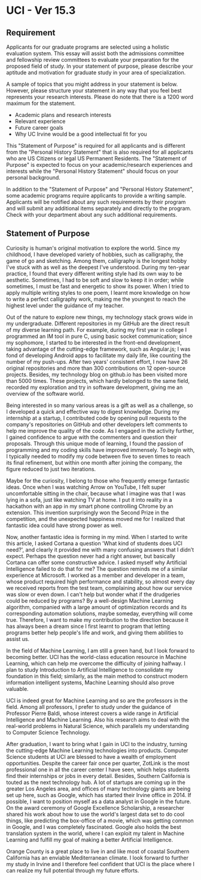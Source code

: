 # UCI - Ver 15.3

## Requirement

Applicants for our graduate programs are selected using a holistic evaluation system. This essay will assist both the admissions committee and fellowship review committees to evaluate your preparation for the proposed field of study. In your statement of purpose, please describe your aptitude and motivation for graduate study in your area of specialization.

A sample of topics that you might address in your statement is below. However, please structure your statement in any way that you feel best represents your research interests. Please do note that there is a 1200 word maximum for the statement.

* Academic plans and research interests
* Relevant experience
* Future career goals
* Why UC Irvine would be a good intellectual fit for you

This "Statement of Purpose" is required for all applicants and is different from the "Personal History Statement" that is also required for all applicants who are US Citizens or legal US Permanent Residents. The "Statement of Purpose" is expected to focus on your academic/research experiences and interests while the "Personal History Statement" should focus on your personal background.

In addition to the "Statement of Purpose" and "Personal History Statement", some academic programs require applicants to provide a writing sample. Applicants will be notified about any such requirements by their program and will submit any additional items separately and directly to the program. Check with your department about any such additional requirements.

## Statement of Purpose

Curiosity is human's original motivation to explore the world. Since my childhood, I have developed variety of hobbies, such as calligraphy, the game of go and sketching. Among them, calligraphy is the longest hobby I've stuck with as well as the deepest I've understood. During my ten-year practice, I found that every different writing style had its own way to be aesthetic. Sometimes, I had to be soft and slow to keep it in order; while sometimes, I must be fast and energetic to show its power. When I tried to apply multiple writing styles to one poem, I learnt more knowledge on how to write a perfect calligraphy work, making me the youngest to reach the highest level under the guidance of my teacher.

Out of the nature to explore new things, my technology stack grows wide in my undergraduate. Different repositories in my GitHub are the direct result of my diverse learning path. For example, during my first year in college I programmed an IM tool in pure C, using basic socket communication; since my sophomore, I started to be interested in the front-end development, taking advantage of the cutting-edge framework, such as Angular.js; I was fond of developing Android apps to facilitate my daily life, like counting the number of my push-ups. After two years' consistent effort, I now have 26 original repositories and more than 300 contributions on 12 open-source projects. Besides, my technology blog on github.io has been visited more than 5000 times. These projects, which hardly belonged to the same field, recorded my exploration and try in software development, giving me an overview of the software world.

Being interested in so many various areas is a gift as well as a challenge, so I developed a quick and effective way to digest knowledge. During my internship at a startup, I contributed code by opening pull requests to the company's repositories on GitHub and other developers left comments to help me improve the quality of the code. As I engaged in the activity further, I gained confidence to argue with the commenters and question their proposals. Through this unique mode of learning, I found the passion of programming and my coding skills have improved immensely. To begin with, I typically needed to modify my code between five to seven times to reach its final refinement, but within one month after joining the company, the figure reduced to just two iterations.

Maybe for the curiosity, I belong to those who frequently emerge fantastic ideas. Once when I was watching Arrow on YouTube, I felt super uncomfortable sitting in the chair, because what I imagine was that I was lying in a sofa, just like watching TV at home. I put it into reality in a hackathon with an app in my smart phone controlling Chrome by an extension. This invention surprisingly won the Second Prize in the competition, and the unexpected happiness moved me for I realized that fantastic idea could have strong power as well.

Now, another fantastic idea is forming in my mind. When I started to write this article, I asked Cortana a question 'What kind of students does UCI need?', and clearly it provided me with many confusing answers that I didn’t expect. Perhaps the question never had a right answer, but basically Cortana can offer some constructive advice. I asked myself why Artificial Intelligence failed to do that for me? The question reminds me of a similar experience at Microsoft. I worked as a member and developer in a team, whose product required high performance and stability, so almost every day we received reports from the test team, complaining about how our service was slow or even down. I can't help but wonder what if the drudgeries could be reduced by programs? By a well-design Machine Learning algorithm, companied with a large amount of optimization records and its corresponding automation solutions, maybe someday, everything will come true. Therefore, I want to make my contribution to the direction because it has always been a dream since I first learnt to program that letting programs better help people's life and work, and giving them abilities to assist us.

In the field of Machine Learning, I am still a green hand, but I look forward to becoming better. UCI has the world-class education resource in Machine Learning, which can help me overcome the difficulty of joining halfway. I plan to study Introduction to Artificial Intelligence to consolidate my foundation in this field; similarly, as the main method to construct modern information intelligent systems, Machine Learning should also prove valuable.

UCI is indeed great for Machine Learning and so are the professors in the field. Among all professors, I prefer to study under the guidance of Professor Pierre Baldi, whose interest covers a wide range in Artificial Intelligence and Machine Learning. Also his research aims to deal with the real-world problems in Natural Science, which parallels my understanding to Computer Science Technology.

After graduation, I want to bring what I gain in UCI to the industry, turning the cutting-edge Machine Learning technologies into products. Computer Science students at UCI are blessed to have a wealth of employment opportunities. Despite the career fair once per quarter, ZotLink is the most professional one in all the career center I have seen, which helps students find their internships or jobs in every detail. Besides, Southern California is touted as the next technology hub. A lot of startups are coming up in the greater Los Angeles area, and offices of many technology giants are being set up here, such as Google, which has started their Irvine office in 2014. If possible, I want to position myself as a data analyst in Google in the future. On the award ceremony of Google Excellence Scholarship, a researcher shared his work about how to use the world's largest data set to do cool things, like predicting the box-office of a movie, which was getting common in Google, and I was completely fascinated. Google also holds the best translation system in the world, where I can exploit my talent in Machine Learning and fulfill my goal of making a better Artificial Intelligence.

Orange County is a great place to live in and like most of coastal Southern California has an enviable Mediterranean climate. I look forward to further my study in Irvine and I therefore feel confident that UCI is the place where I can realize my full potential through my future efforts.

